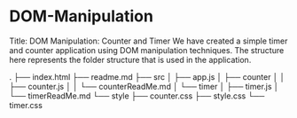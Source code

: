# DOM-Manipulation

Title: DOM Manipulation: Counter and Timer
We have created a simple timer and counter application using DOM manipulation techniques.
The structure here represents the folder structure that is used in the application.

.
├── index.html
├── readme.md
├── src
│   ├── app.js
│   ├── counter
│   │   ├── counter.js
│   │   └── counterReadMe.md
│   └── timer
│       ├── timer.js
│       └── timerReadMe.md
└── style
    ├── counter.css
    ├── style.css
    └── timer.css
